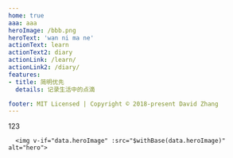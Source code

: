 ```yaml
---
home: true
aaa: aaa
heroImage: /bbb.png
heroText: 'wan ni ma ne'
actionText: learn
actionText2: diary
actionLink: /learn/
actionLink2: /diary/
features:
- title: 简明优先
  details: 记录生活中的点滴

footer: MIT Licensed | Copyright © 2018-present David Zhang
---
```


123

      <img v-if="data.heroImage" :src="$withBase(data.heroImage)" alt="hero">
